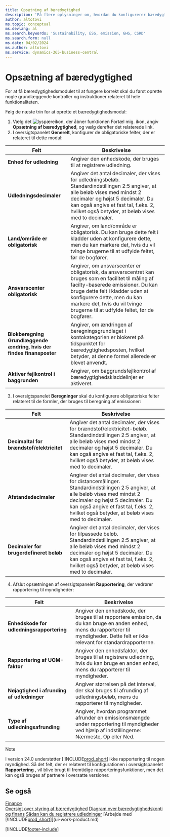```yaml
---
title: Opsætning af bæredygtighed
description: 'Få flere oplysninger om, hvordan du konfigurerer bæredygtighedsfunktioner.'
author: altotovi
ms.topic: conceptual
ms.devlang: al
ms.search.keywords: 'Sustainability, ESG, emission, GHG, CSRD'
ms.search.form: null
ms.date: 04/02/2024
ms.author: altotovi
ms.service: dynamics-365-business-central
---
```


# Opsætning af bæredygtighed  

For at få bæredygtighedsmodulet til at fungere korrekt skal du først oprette nogle grundlæggende kontroller og instruktioner relateret til hele funktionaliteten.  

Følg de næste trin for at oprette et bæredygtighedsmodul:  

1. Vælg det ![lyspæreikon, der åbner funktionen Fortæl mig.](media/ui-search/search_small.png "Fortæl mig, hvad du vil foretage dig") ikon, angiv **Opsætning af bæredygtighed**, og vælg derefter det relaterede link.  
2. I oversigtspanelet **Generelt**, konfigurer de obligatoriske felter, der er relateret til dette modul:   

|  Felt  |  Beskrivelse  |  
|--------|--------------| 
| **Enhed for udledning** | Angiver den enhedskode, der bruges til at registrere udledning. |
| **Udledningsdecimaler** | Angiver det antal decimaler, der vises for udledningsbeløb. Standardindstillingen 2:5 angiver, at alle beløb vises med mindst 2 decimaler og højst 5 decimaler. Du kan også angive et fast tal, f.eks. 2, hvilket også betyder, at beløb vises med to decimaler. |
| **Land/område er obligatorisk** | Angiver, om land/område er obligatorisk. Du kan bruge dette felt i kladder uden at konfigurere dette, men du kan markere det, hvis du vil tvinge brugerne til at udfylde feltet, før de bogfører. |
| **Ansvarscenter obligatorisk** | Angiver, om ansvarscenter er obligatorisk, da ansvarscentret kan bruges som en facilitet til måling af facilty-baserede emissioner. Du kan bruge dette felt i kladder uden at konfigurere dette, men du kan markere det, hvis du vil tvinge brugerne til at udfylde feltet, før de bogfører. |
| **Blokberegning Grundlæggende ændring, hvis der findes finansposter** | Angiver, om ændringen af beregningsgrundlaget i kontokategorien er blokeret på tidspunktet for bæredygtighedsposten, hvilket betyder, at denne formel allerede er blevet anvendt. |
| **Aktiver fejlkontrol i baggrunden** | Angiver, om baggrundsfejlkontrol af bæredygtighedskladdelinjer er aktiveret. |

3.  I oversigtspanelet **Beregninger** skal du konfigurere obligatoriske felter relateret til de formler, der bruges til beregning af emissioner:  

|  Felt  |  Beskrivelse  |  
|--------|--------------| 
| **Decimaltal for brændstof/elektricitet** | Angiver det antal decimaler, der vises for brændstof/elektricitet-beløb. Standardindstillingen 2:5 angiver, at alle beløb vises med mindst 2 decimaler og højst 5 decimaler. Du kan også angive et fast tal, f.eks. 2, hvilket også betyder, at beløb vises med to decimaler. |
| **Afstandsdecimaler** | Angiver det antal decimaler, der vises for distancemålinger. Standardindstillingen 2:5 angiver, at alle beløb vises med mindst 2 decimaler og højst 5 decimaler. Du kan også angive et fast tal, f.eks. 2, hvilket også betyder, at beløb vises med to decimaler. |
| **Decimaler for brugerdefineret beløb** | Angiver det antal decimaler, der vises for tilpassede beløb. Standardindstillingen 2:5 angiver, at alle beløb vises med mindst 2 decimaler og højst 5 decimaler. Du kan også angive et fast tal, f.eks. 2, hvilket også betyder, at beløb vises med to decimaler. |

4.  Afslut opsætningen af oversigtspanelet **Rapportering**, der vedrører rapportering til myndigheder:   

|  Felt  |  Beskrivelse  |  
|--------|--------------| 
| **Enhedskode for udledningsrapportering** | Angiver den enhedskode, der bruges til at rapportere emission, da du kan bruge en anden enhed, mens du rapporterer til myndigheder. Dette felt er ikke relevant for standardrapporterne. |
| **Rapportering af UOM-faktor** | Angiver den enhedsfaktor, der bruges til at registrere udledning, hvis du kan bruge en anden enhed, mens du rapporterer til myndigheder. |
| **Nøjagtighed i afrunding af udledninger** | Angiver størrelsen på det interval, der skal bruges til afrunding af udledningsbeløb, mens du rapporterer til myndigheder. |
| **Type af udledningsafrunding** | Angiver, hvordan programmet afrunder en emissionsmængde under rapportering til myndigheder ved hjælp af indstillingerne: Nærmeste, Op eller Ned. |

>[!NOTE]
> I version 24.0 understøtter [!INCLUDE[prod_short](includes/prod_short.md)] ikke rapportering til nogen myndighed. Så det felt, der er relateret til konfigurationen i oversigtspanelet **Rapportering** , vil blive brugt til fremtidige rapporteringsfunktioner, men det kan også bruges af partnere i oversatte versioner.

## Se også  
[Finance](finance.md)    
[Oversigt over styring af bæredygtighed](finance-manage-sustainability.md)
[Diagram over bæredygtighedskonti og finans](finance-sustainability-accounts-ledger.md)
[Sådan kan du registrere udledninger](finance-sustainability-journal.md)
[Arbejde med [!INCLUDE[prod_short](includes/prod_short.md)]](ui-work-product.md)


[!INCLUDE[footer-include](includes/footer-banner.md)]
